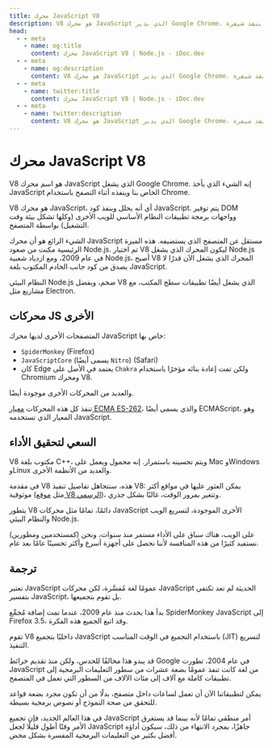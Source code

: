 ```yaml
---
title: محرك JavaScript V8
description: V8 هو محرك JavaScript الذي يدير Google Chrome، حيث ينفذ شيفرة JavaScript ويوفر بيئة تشغيل. إنه مستقل عن المتصفح وقد مهد الطريق لظهور Node.js، الذي يشغل الشيفرة على الخادم وتطبيقات سطح المكتب.
head:
  - - meta
    - name: og:title
      content: محرك JavaScript V8 | Node.js - iDoc.dev
  - - meta
    - name: og:description
      content: V8 هو محرك JavaScript الذي يدير Google Chrome، حيث ينفذ شيفرة JavaScript ويوفر بيئة تشغيل. إنه مستقل عن المتصفح وقد مهد الطريق لظهور Node.js، الذي يشغل الشيفرة على الخادم وتطبيقات سطح المكتب.
  - - meta
    - name: twitter:title
      content: محرك JavaScript V8 | Node.js - iDoc.dev
  - - meta
    - name: twitter:description
      content: V8 هو محرك JavaScript الذي يدير Google Chrome، حيث ينفذ شيفرة JavaScript ويوفر بيئة تشغيل. إنه مستقل عن المتصفح وقد مهد الطريق لظهور Node.js، الذي يشغل الشيفرة على الخادم وتطبيقات سطح المكتب.
---
```



# محرك JavaScript V8

V8 هو اسم محرك JavaScript الذي يشغل Google Chrome. إنه الشيء الذي يأخذ JavaScript الخاص بنا وينفذه أثناء التصفح باستخدام Chrome.

V8 هو محرك JavaScript، أي أنه يحلل وينفذ كود JavaScript. يتم توفير DOM وواجهات برمجة تطبيقات النظام الأساسي للويب الأخرى (وكلها تشكل بيئة وقت التشغيل) بواسطة المتصفح.

الشيء الرائع هو أن محرك JavaScript مستقل عن المتصفح الذي يستضيفه. هذه الميزة الرئيسية مكنت من صعود Node.js. تم اختيار V8 ليكون المحرك الذي يشغل Node.js في عام 2009، ومع ازدياد شعبية Node.js، أصبح V8 المحرك الذي يشغل الآن قدرًا لا يصدق من كود جانب الخادم المكتوب بلغة JavaScript.

النظام البيئي Node.js ضخم، وبفضل V8 الذي يشغل أيضًا تطبيقات سطح المكتب، مع مشاريع مثل Electron.

## محركات JS الأخرى

المتصفحات الأخرى لديها محرك JavaScript خاص بها:

+ `SpiderMonkey` (Firefox)
+ `JavaScriptCore` (يسمى أيضًا `Nitro`) (Safari)
+ كان Edge يعتمد في الأصل على `Chakra` ولكن تمت إعادة بنائه مؤخرًا باستخدام Chromium ومحرك V8.

والعديد من المحركات الأخرى موجودة أيضًا.

تنفذ كل هذه المحركات [معيار ECMA ES-262](https://www.ecma-international.org/publications-and-standards/standards/ecma-262/)، والذي يسمى أيضًا ECMAScript، وهو المعيار الذي تستخدمه JavaScript.

## السعي لتحقيق الأداء

V8 مكتوب بلغة C++، ويتم تحسينه باستمرار. إنه محمول ويعمل على Mac وWindows وLinux والعديد من الأنظمة الأخرى.

في مقدمة V8 هذه، سنتجاهل تفاصيل تنفيذ V8: يمكن العثور عليها في مواقع أكثر موثوقية (مثل [موقع V8 الرسمي](https://v8.dev/))، وتتغير بمرور الوقت، غالبًا بشكل جذري.

يتطور V8 دائمًا، تمامًا مثل محركات JavaScript الأخرى الموجودة، لتسريع الويب والنظام البيئي Node.js.

على الويب، هناك سباق على الأداء مستمر منذ سنوات، ونحن (كمستخدمين ومطورين) نستفيد كثيرًا من هذه المنافسة لأننا نحصل على أجهزة أسرع وأكثر تحسينًا عامًا بعد عام.


## ترجمة

تعتبر JavaScript عمومًا لغة مُفسَّرة، لكن محركات JavaScript الحديثة لم تعد تكتفي بتفسير JavaScript، بل تقوم بتجميعها.

بدأ هذا يحدث منذ عام 2009، عندما تمت إضافة مُجمِّع SpiderMonkey JavaScript إلى Firefox 3.5، وقد اتبع الجميع هذه الفكرة.

تقوم V8 داخليًا بتجميع JavaScript باستخدام التجميع في الوقت المناسب (JIT) لتسريع التنفيذ.

قد يبدو هذا مخالفًا للحدس، ولكن منذ تقديم خرائط Google في عام 2004، تطورت JavaScript من لغة كانت تنفذ عمومًا بضعة عشرات من سطور التعليمات البرمجية إلى تطبيقات كاملة مع آلاف إلى مئات الآلاف من السطور التي تعمل في المتصفح.

يمكن لتطبيقاتنا الآن أن تعمل لساعات داخل متصفح، بدلًا من أن تكون مجرد بضعة قواعد للتحقق من صحة النموذج أو نصوص برمجية بسيطة.

في هذا العالم الجديد، فإن تجميع JavaScript أمر منطقي تمامًا لأنه بينما قد يستغرق الأمر وقتًا أطول قليلًا لجعل JavaScript جاهزًا، بمجرد الانتهاء من ذلك، سيكون أداؤه أفضل بكثير من التعليمات البرمجية المفسرة بشكل محض.

